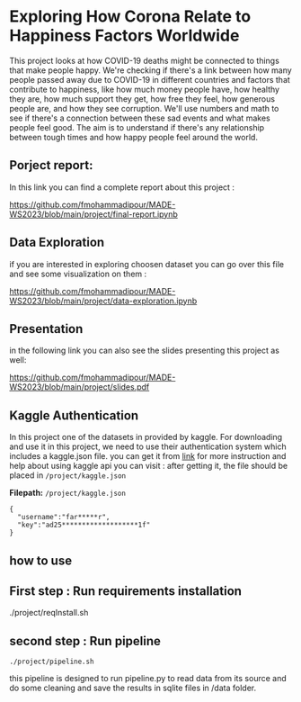 # Exploring How Corona Relate to Happiness Factors Worldwide

This project looks at how COVID-19 deaths might be connected to things that make people happy. We're checking if there's a link between how many people passed away due to COVID-19 in different countries and factors that contribute to happiness, like how much money people have, how healthy they are, how much support they get, how free they feel, how generous people are, and how they see corruption. We'll use numbers and math to see if there's a connection between these sad events and what makes people feel good. The aim is to understand if there's any relationship between tough times and how happy people feel around the world.

## Porject report:
In this link you can find a complete report about this project :

https://github.com/fmohammadipour/MADE-WS2023/blob/main/project/final-report.ipynb

## Data Exploration
if you are interested in exploring choosen dataset you can go over this file and see some visualization on them :

https://github.com/fmohammadipour/MADE-WS2023/blob/main/project/data-exploration.ipynb

## Presentation
in the following link you can also see the slides presenting this project as well:

https://github.com/fmohammadipour/MADE-WS2023/blob/main/project/slides.pdf

## Kaggle Authentication
In this project one of the datasets in provided by kaggle. For downloading and use it in this project, we need to use their authentication system which includes a kaggle.json file. 
you can get it from [link](https://www.kaggle.com/settings)
for more instruction and help about using kaggle api you can visit : 
after getting it, the file should be placed in `/project/kaggle.json`

**Filepath:** `/project/kaggle.json`

```
{
  "username":"far*****r",
  "key":"ad25*******************1f"
}
```


## how to use 

## First step : Run requirements installation

./project/reqInstall.sh

## second step : Run pipeline
```
./project/pipeline.sh
```

this pipeline is designed to run pipeline.py to read data from its source and do some cleaning and save the results in sqlite files in /data folder. 
